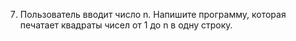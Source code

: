 7. Пользователь вводит число n. Напишите программу, которая печатает квадраты чисел от 1 до n в одну строку.

